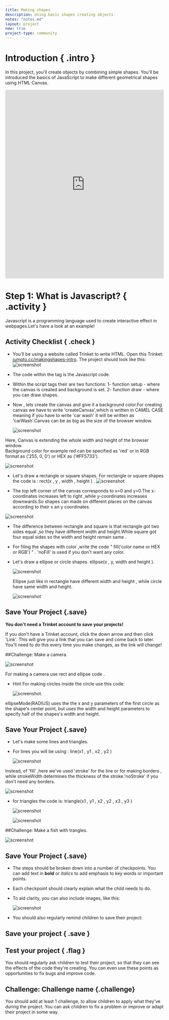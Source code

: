 ```yaml
---
title: Making shapes
description: Using basic shapes creating objects.
notes: "notes.md"
layout: project
new: true
project-type: community
---
```


# Introduction { .intro }

In this project, you'll create objects by combining simple shapes. You'll be introduced the basics of JavaScript to make different geometrical shapes using HTML Canvas.

<iframe src="https://trinket.io/embed/html/cfe39e41f3?outputOnly=true" width="100%" height="600" frameborder="0" marginwidth="0" marginheight="0" allowfullscreen></iframe>

# Step 1: What is Javascript? { .activity }

Javascript is a programming language used to create interactive effect in webpages.Let's have a look at an example!

## Activity Checklist { .check }
+ You'll be using a website called Trinket to write HTML. Open this Trinket: <a href="https://trinket.io/embed/html/50ddc249a1"  target="_blank">jumpto.cc/makingshapes-intro</a>.
	The project should look like this:
	![screenshot](images/java1.png)
+ The code within the <script> </script> tag is the Javascript code.
+ Within the script tags their are two functions: 
	1- function setup - where the canvas is created and background is set. 
	2- function draw - where you can draw shapes.
	
+ Now , lets create the canvas and give it a background color.For creating canvas we have to write 'createCanvas',which is written in  CAMEL CASE meaning if you have to write 'car wash' it will be written as 'carWash'.Canvas can be as big as the size of the browser window.
	
	![screenshot](images/javafunc1.png)

 Here, Canvas is extending the whole width and height of the browser window.	
 Background color for example red can be specified as 'red' or in RGB format as ('255, 0, 0') or HEX as ('#FF5733').
 	
   ![screenshot](images/java2.png)

+ Let's draw a rectangle  or square shapes.
  For rectangle or square shapes the code is :
  rect(x , y , width , height ) .
  ![screenshot](images/coordinate.png) 
  
 + The top left corner of the canvas corresponds to x=0 and y=0.The x-coordinates increases left to right ,while y-coordinates increases   downwards.So shapes can made on different places on the canvas according to their x an y coordinates.
  
  ![screenshot](images/rect.png)
  
 + The difference between rectangle and square is that rectangle got two sides equal ,so they have different width and height.While    square got four equal sides so the width and height remain same .        
 + For filing the shapes with color ,write the code " fill('color name or HEX or RGB') " . 'noFill' is used if you don't want any color.
	

+ Let's draw a ellipse or circle shapes.
   ellipse(x , y, width and height ).
  
  ![screenshot](images/ellipse1.png)
   
   Ellipse just like in rectangle have different width and height , while circle have same width and height.
   
   ![screenshot](images/ellipse.png)


	
## Save Your Project {.save}

__You don't need a Trinket account to save your projects!__ 

If you don't have a Trinket account, click the down arrow and then click 'Link'. This will give you a link that you can save and come back to later. You'll need to do this every time you make changes, as the link will change!

##Challenge: Make a camera.

   ![screenshot](images/cam1.png)

For making a camera use rect and ellipse code .
+ Hint  For making circles inside the circle use this code:
    
    ![screenshot](images/radius.png).

ellipseMode(RADIUS)  uses the  the x and y parameters of the first circle as the shape's center point, but uses the width and height parameters to specify half of the shapes's width and height.

## Save Your Project {.save}

+ Let's make some lines and triangles.
+ For lines you will be using : line(x1 , y1 , x2 , y2 )

     ![screenshot](images/line.png)
 
 Instead, of 'fill' ,here we've used 'stroke' for the line or for making borders , while strokeWidth determines the thickness of the stroke.'noStroke' if you don't need any borders.

   ![screenshot](images/line2.png)
   
+ for triangles the code is: triangle(x1 , y1 , x2 , y2 , x3 , y3 )

  ![screenshot](images/tri2.png)
  
  ![screenshot](images/tri.png)
  
##Challenge: Make a fish with trangles.

   ![screenshot](images/fish.png)
 
 ## Save Your Project {.save}
  

+ The steps should be broken down into a number of checkpoints. You can add text in __bold__ or _italics_ to add emphasis to key words or important points.

+ Each checkpoint should clearly explain what the child needs to do.

+ To aid clarity, you can also include images, like this:

	![screenshot](images/image.png)
+ You should also regularly remind children to save their project:

## Save your project { .save }


## Test your project { .flag }
You should regularly ask children to test their project, so that they can see the effects of the code they're creating. You can even use these points as opportunities to fix bugs and improve code.

## Challenge: Challenge name {.challenge}
You should add at least 1 challenge, to allow children to apply what they've during the project. You can ask children to fix a problem or improve or adapt their project in some way. 

